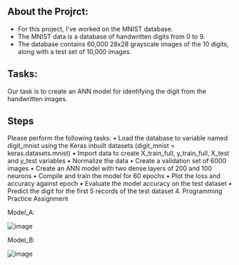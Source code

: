 ## About the Projrct:
- For this project, I've worked on the MNIST database.
- The MNIST data is a database of handwritten digits from 0 to 9.
- The database contains 60,000 28x28 grayscale images of the 10 digits, along with a test set of 10,000 images.

## Tasks:
Our task is to create an ANN model for identifying the digit from the handwritten images.

## Steps 
Please perform the following tasks:
•	Load the database to variable named digit_mnist using the Keras inbuilt datasets (digit_mnist = keras.datasets.mnist)
•	Import data to create X_train_full, y_train_full, X_test and y_test variables
•	Normalize the data
•	Create a validation set of 6000 images
•	Create an ANN model with two dense layers of 200 and 100 neurons
•	Compile and train the model for 60 epochs
•	Plot the loss and accuracy against epoch
•	Evaluate the model accuracy on the test dataset
•	Predict the digit for the first 5 records of the test dataset
4.	Programming Practice Assignment


Model_A:


![image](https://github.com/Pramod2021-24IT/DL-Projects/assets/95674009/f53b9e34-e12e-497f-83e7-af81be713dae)

Model_B:


![image](https://github.com/Pramod2021-24IT/DL-Projects/assets/95674009/c42f8ae8-5361-4d68-82d9-87c67422d783)
